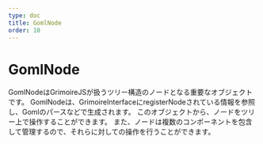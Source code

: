 ```yaml
---
type: doc
title: GomlNode
order: 10
---
```


# GomlNode
GomlNodeはGrimoireJSが扱うツリー構造のノードとなる重要なオブジェクトです。
GomlNodeは、GrimoireInterfaceにregisterNodeされている情報を参照し、Gomlのパースなどで生成されます。
このオブジェクトから、ノードをツリー上で操作することができます。
また、ノードは複数のコンポーネントを包含して管理するので、それらに対しての操作を行うことができます。

